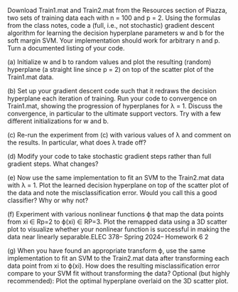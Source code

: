 Download Train1.mat and Train2.mat from the Resources section of Piazza, two sets of training data each with n = 100 and p = 2. Using the formulas from the class notes, code a (full, i.e., not stochastic) gradient descent algorithm for learning the decision hyperplane parameters w and b for the soft margin SVM. Your implementation should work for arbitrary n and p. Turn a documented listing of your code. 

(a) Initialize w and b to random values and plot the resulting (random) hyperplane (a straight line since p = 2) on top of the scatter plot of the Train1.mat data. 

(b) Set up your gradient descent code such that it redraws the decision hyperplane each iteration of training. Run your code to convergence on Train1.mat, showing the progression of hyperplanes for λ = 1. Discuss the convergence, in particular to the ultimate support vectors. Try with a few different initializations for w and b. 

(c) Re-run the experiment from (c) with various values of λ and comment on the results. In particular, what does λ trade off? 

(d) Modify your code to take stochastic gradient steps rather than full gradient steps. What changes? 

(e) Now use the same implementation to fit an SVM to the Train2.mat data with λ = 1. Plot the learned decision hyperplane on top of the scatter plot of the data and note the misclassification error. Would you call this a good classifier? Why or why not? 

(f) Experiment with various nonlinear functions ϕ that map the data points from xi ∈ Rp=2 to ϕ(xi) ∈ RP=3. Plot the remapped data using a 3D scatter plot to visualize whether your nonlinear function is successful in making the data near linearly separable.ELEC 378– Spring 2024– Homework 6 2 

(g) When you have found an appropriate transform ϕ, use the same implementation to fit an SVM to the Train2.mat data after transforming each data point from xi to ϕ(xi). How does the resulting misclassification error compare to your SVM fit without transforming the data? Optional (but highly recommended): Plot the optimal hyperplane overlaid on the 3D scatter plot.